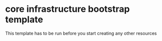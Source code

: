 # core infrastructure bootstrap template

This template has to be run before you start creating any other resources